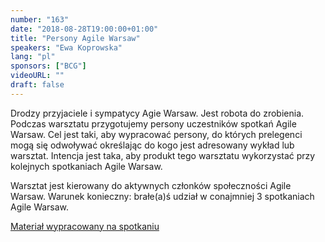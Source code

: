 ```yaml
---
number: "163"
date: "2018-08-28T19:00:00+01:00"
title: "Persony Agile Warsaw"
speakers: "Ewa Koprowska"
lang: "pl"
sponsors: ["BCG"]
videoURL: ""
draft: false
---
```


Drodzy przyjaciele i sympatycy Agie Warsaw. Jest robota do zrobienia.
Podczas warsztatu przygotujemy persony uczestników spotkań Agile Warsaw. Cel jest taki, aby wypracować persony, do których prelegenci mogą się odwoływać określając do kogo jest adresowany wykład lub warsztat. Intencja jest taka, aby produkt tego warsztatu wykorzystać przy kolejnych spotkaniach Agile Warsaw.

Warsztat jest kierowany do aktywnych członków społeczności Agile Warsaw. Warunek konieczny: brałe(a)ś udział w conajmniej 3 spotkaniach Agile Warsaw.

<a href="Persony.pdf" target="_blank">Materiał wypracowany na spotkaniu</a>
